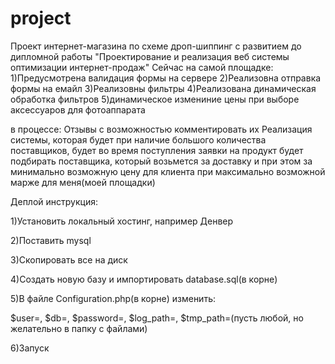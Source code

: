 project
=======
Проект интернет-магазина по схеме дроп-шиппинг с развитием до дипломной работы "Проектирование и реализация веб системы оптимизации интернет-продаж"
Сейчас на самой площадке:
1)Предусмотрена валидация формы на сервере
2)Реализовна отправка формы на емайл
3)Реализовны фильтры
4)Реализована динамическая обработка фильтров
5)динамическое измениние цены при выборе аксессуаров для фотоаппарата

в процессе:
Отзывы с возможностью комментировать их
Реализация системы, которая будет при наличие большого количества поставщиков, будет во время поступления заявки на продукт будет подбирать поставщика, который возьмется за доставку и при этом за минимально возможную цену для клиента при максимально возможной марже для меня(моей площадки)

Деплой инструкция:

1)Установить локальный хостинг, например Денвер

2)Поставить mysql

3)Скопировать все на диск

4)Создать новую базу и импортировать database.sql(в корне)

5)В файле Configuration.php(в корне) изменить:

  $user=, $db=, $password=, $log_path=, $tmp_path=(пусть любой, но желательно в папку с файлами)
  
6)Запуск
